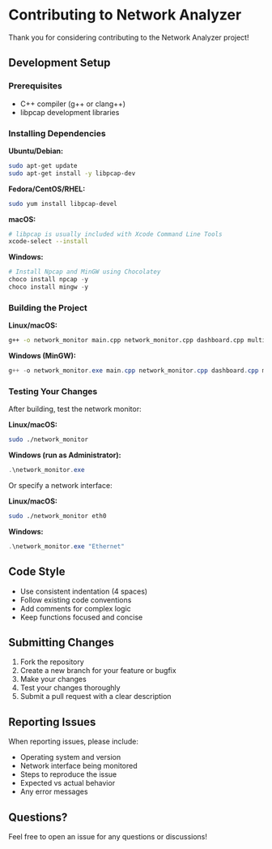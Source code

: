 # Contributing to Network Analyzer

Thank you for considering contributing to the Network Analyzer project!

## Development Setup

### Prerequisites

- C++ compiler (g++ or clang++)
- libpcap development libraries

### Installing Dependencies

**Ubuntu/Debian:**
```bash
sudo apt-get update
sudo apt-get install -y libpcap-dev
```

**Fedora/CentOS/RHEL:**
```bash
sudo yum install libpcap-devel
```

**macOS:**
```bash
# libpcap is usually included with Xcode Command Line Tools
xcode-select --install
```

**Windows:**
```powershell
# Install Npcap and MinGW using Chocolatey
choco install npcap -y
choco install mingw -y
```

### Building the Project

**Linux/macOS:**
```bash
g++ -o network_monitor main.cpp network_monitor.cpp dashboard.cpp multi_monitor.cpp -lpcap -lpthread
```

**Windows (MinGW):**
```powershell
g++ -o network_monitor.exe main.cpp network_monitor.cpp dashboard.cpp multi_monitor.cpp -lpacket -lws2_32 -static-libgcc -static-libstdc++ -I"C:/Program Files/Npcap/sdk/Include" -L"C:/Program Files/Npcap/sdk/Lib/x64"
```

### Testing Your Changes

After building, test the network monitor:

**Linux/macOS:**
```bash
sudo ./network_monitor
```

**Windows (run as Administrator):**
```powershell
.\network_monitor.exe
```

Or specify a network interface:

**Linux/macOS:**
```bash
sudo ./network_monitor eth0
```

**Windows:**
```powershell
.\network_monitor.exe "Ethernet"
```

## Code Style

- Use consistent indentation (4 spaces)
- Follow existing code conventions
- Add comments for complex logic
- Keep functions focused and concise

## Submitting Changes

1. Fork the repository
2. Create a new branch for your feature or bugfix
3. Make your changes
4. Test your changes thoroughly
5. Submit a pull request with a clear description

## Reporting Issues

When reporting issues, please include:
- Operating system and version
- Network interface being monitored
- Steps to reproduce the issue
- Expected vs actual behavior
- Any error messages

## Questions?

Feel free to open an issue for any questions or discussions!
